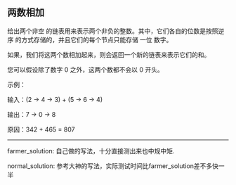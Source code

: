 ## 两数相加
给出两个非空 的链表用来表示两个非负的整数。其中，它们各自的位数是按照逆序 的方式存储的，并且它们的每个节点只能存储 一位 数字。

如果，我们将这两个数相加起来，则会返回一个新的链表来表示它们的和。

您可以假设除了数字 0 之外，这两个数都不会以 0 开头。

示例：

输入：(2 -> 4 -> 3) + (5 -> 6 -> 4)

输出：7 -> 0 -> 8

原因：342 + 465 = 807

--------------

farmer_solution: 自己做的写法，十分直接测出来也中规中矩.

normal_solution: 参考大神的写法，实际测试时间比farmer_solution差不多快一半
